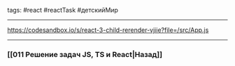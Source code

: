 tags: #react #reactTask #детскийМир 
____


https://codesandbox.io/s/react-3-child-rerender-vjiie?file=/src/App.js


___
### [[011 Решение задач JS, TS и React|Назад]]